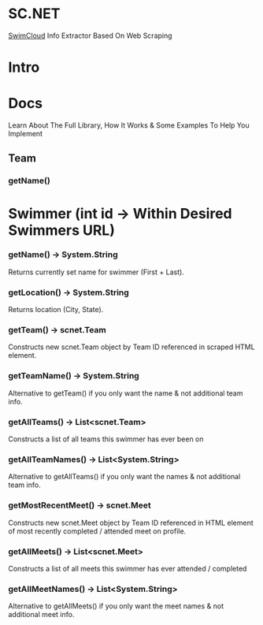 # SC.NET
[SwimCloud](https://swimcloud.com/) Info Extractor Based On Web Scraping

# Intro

# Docs

Learn About The Full Library, How It Works & Some Examples To Help You Implement

## Team

### getName()

# Swimmer (int id -> Within Desired Swimmers URL)

### getName() -> System.String
Returns currently set name for swimmer (First + Last).

### getLocation() -> System.String
Returns location (City, State).

### getTeam() -> scnet.Team
Constructs new scnet.Team object by Team ID referenced in scraped HTML element.

### getTeamName() -> System.String
Alternative to getTeam() if you only want the name & not additional team info.

### getAllTeams() -> List<scnet.Team>
Constructs a list of all teams this swimmer has ever been on

### getAllTeamNames() -> List<System.String>
Alternative to getAllTeams() if you only want the names & not additional team info.

### getMostRecentMeet() -> scnet.Meet
Constructs new scnet.Meet object by Team ID referenced in HTML element of most recently completed / attended meet on profile.

### getAllMeets() -> List<scnet.Meet>
Constructs a list of all meets this swimmer has ever attended / completed

### getAllMeetNames() -> List<System.String>
Alternative to getAllMeets() if you only want the meet names & not additional meet info.

